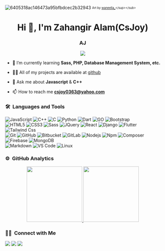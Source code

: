 ![6405318ac146473a95bfbdcec2b32943](https://user-images.githubusercontent.com/11095731/136881424-89ef97ea-51eb-4910-9d86-9ccd2e77fcf0.gif)
<sub><sup>Art by [waneella_](https://twitter.com/waneella_)</sup></sub>

<h1 align="center">Hi 👋, I'm Zahangir Alam(CsJoy)</h1>
<h3 align="center">AJ</h3>
	
<p align="center">
  <img src="https://komarev.com/ghpvc/?username=cs-joy&color=blue&style=flat">
</p>

- 🌱 I’m currently learning **Sass, PHP, Database Management System, etc.**

- 👨‍💻 All of my projects are available at [github](https://github.com/cs-joy?tab=repositories)

- 💬 Ask me about **Javascript** & **C++**

- 📫 How to reach me **csjoy0363@yahoo.com**


	
### 🛠 &nbsp;Languages and Tools

![JavaScript](https://img.shields.io/badge/-JavaScript-%23F7DF1C?style=for-the-badge&logo=javascript&logoColor=000000&labelColor=%23F7DF1C&color=%23FFCE5A)
![C++](https://img.shields.io/badge/C%2B%2B-00599C?style=for-the-badge&logo=c%2B%2B&logoColor=white)
![C](https://img.shields.io/badge/C-00599C?style=for-the-badge&logo=c&logoColor=black)
![Python](http://img.shields.io/badge/-Python-3776AB?style=for-the-badge&logo=python&logoColor=ffffff)
![Dart](https://img.shields.io/badge/Dart-0175C2?style=for-the-badge&logo=dart&logoColor=white)
![GO](https://img.shields.io/badge/Go-00599C?style=for-the-badge&logo=go&logoColor=white)
![Bootstrap](https://img.shields.io/badge/Bootstrap-00599C?style=for-the-badge&logo=bootstrap&logoColor=white)
<br>
![HTML5](https://img.shields.io/badge/-HTML5-%23E44D27?style=for-the-badge&logo=html5&logoColor=ffffff)
![CSS3](https://img.shields.io/badge/-CSS3-%231572B6?style=for-the-badge&logo=css3)
![Sass](https://img.shields.io/badge/-Sass-%23CC6699?style=for-the-badge&logo=sass&logoColor=ffffff)
![JQuery](https://img.shields.io/badge/jQuery-0769AD?style=for-the-badge&logo=jquery&logoColor=white)
![React](https://img.shields.io/badge/-React-61DAFB?style=for-the-badge&logo=react&logoColor=ffffff)
![Django](https://img.shields.io/badge/-Django-61DAFB?style=for-the-badge&logo=django&logoColor=ffffff)
![Flutter](https://img.shields.io/badge/Flutter-02569B?style=for-the-badge&logo=flutter&logoColor=white)
![Tailwind Css](https://img.shields.io/badge/Tailwind_CSS-38B2AC?style=for-the-badge&logo=tailwind-css&logoColor=white)
<br>
![Git](https://img.shields.io/badge/-Git-%23F05032?style=for-the-badge&logo=git&logoColor=%23ffffff)
![GitHub](https://img.shields.io/badge/-GitHub-181717?style=for-the-badge&logo=github)
![Bitbucket](https://img.shields.io/badge/-Bitbucket-181717?style=for-the-badge&logo=bitbucket)
![GitLab](https://img.shields.io/badge/-GitLab-181717?style=for-the-badge&logo=gitlab)
![Nodejs](https://img.shields.io/badge/-Nodejs-339933?style=for-the-badge&logo=Node.js&logoColor=ffffff)
![Npm](https://img.shields.io/badge/-npm-CB3837?style=for-the-badge&logo=npm)
![Composer](https://img.shields.io/badge/-composer-CB3837?style=for-the-badge&logo=composer)
![Firebase](https://img.shields.io/badge/-Firebase-FFCA28?style=for-the-badge&logo=firebase&logoColor=ffffff)
![MongoDB](https://img.shields.io/badge/MongoDB-4EA94B?style=for-the-badge&logo=mongodb&logoColor=white)
<br>
![Markdown](https://img.shields.io/badge/Markdown-000000?style=for-the-badge&logo=markdown&logoColor=white)
![VS Code](http://img.shields.io/badge/-VS%20Code-007ACC?style=for-the-badge&logo=visual-studio-code&logoColor=ffffff)
![Linux](http://img.shields.io/badge/-Linux-0078D6?style=for-the-badge&logo=linux&logoColor=ffffff)
<br/>

### ⚙️ &nbsp;GitHub Analytics

<p align="center">
<a href="https://github.com/cs-joy">
  <img height="180em" src="https://github-readme-stats-eight-theta.vercel.app/api?username=cs-joy&show_icons=true&theme=algolia&include_all_commits=true&count_private=true"/>
  <img height="180em" src="https://github-readme-stats-eight-theta.vercel.app/api/top-langs/?username=cs-joy&layout=compact&langs_count=8&theme=algolia"/>
</a>
</p>

### 🤝🏻 &nbsp;Connect with Me

<p>
<!-- <a href="https://www.cs.com"><img src="https://img.shields.io/badge/-adityavsingh.com-3423A6?style=for-the-badge&logo=Google-Chrome&logoColor=white"/></a> -->
<a href="https://linkedin.com/in/csjoy0363"><img src="https://img.shields.io/badge/CsJoy-0077B5?style=flat&logo=Linkedin&logoColor=white"/></a>
<a href="mailto:csjoy0363@yahoo.com"><img src="https://img.shields.io/badge/-csjoy0363@yahoo.com-D14836?style=flat&logo=Gmail&logoColor=white"/></a>
<a href="https://twitter.com/CsJoy0363"><img src="https://img.shields.io/badge/-@CsJoy-1877F2?style=flat&logo=Twitter&logoColor=white"/></a>
</p>
<!-- <p align="center"><img align="center" src="https://github-readme-streak-stats.herokuapp.com/?user=vivek9patel&" alt="csjoy" /></p> -->
